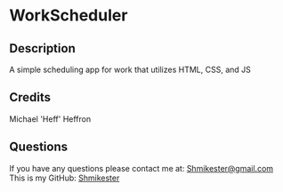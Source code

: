 # WorkScheduler
  
  ## Description
  A simple scheduling app for work that utilizes HTML, CSS, and JS

  ## Credits
  Michael 'Heff' Heffron
  ## Questions
  If you have any questions please contact me at: [Shmikester@gmail.com](Shmikester@gmail.com)
  This is my GitHub: [Shmikester](https://github.com/Shmikester)
  
  